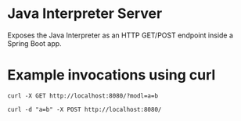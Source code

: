 # Java Interpreter Server
Exposes the Java Interpreter as an HTTP GET/POST endpoint inside a Spring Boot app.

# Example invocations using curl

```text
curl -X GET http://localhost:8080/?modl=a=b

curl -d "a=b" -X POST http://localhost:8080/

```